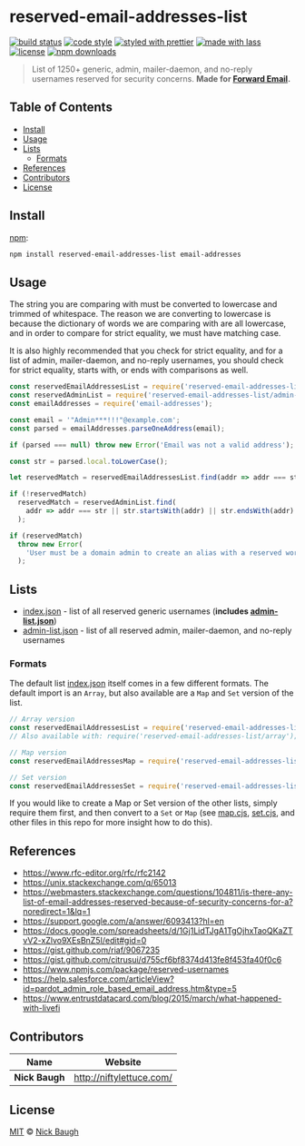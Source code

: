 # reserved-email-addresses-list

[![build status](https://github.com/forwardemail/reserved-email-addresses-list/actions/workflows/ci.yml/badge.svg)](https://github.com/forwardemail/reserved-email-addresses-list/actions/workflows/ci.yml)
[![code style](https://img.shields.io/badge/code_style-XO-5ed9c7.svg)](https://github.com/sindresorhus/xo)
[![styled with prettier](https://img.shields.io/badge/styled_with-prettier-ff69b4.svg)](https://github.com/prettier/prettier)
[![made with lass](https://img.shields.io/badge/made_with-lass-95CC28.svg)](https://lass.js.org)
[![license](https://img.shields.io/github/license/forwardemail/reserved-email-addresses-list.svg)](LICENSE)
[![npm downloads](https://img.shields.io/npm/dt/reserved-email-addresses-list.svg)](https://npm.im/reserved-email-addresses-list)

> List of 1250+ generic, admin, mailer-daemon, and no-reply usernames reserved for security concerns.  **Made for [Forward Email](https://forwardemail.net).**


## Table of Contents

* [Install](#install)
* [Usage](#usage)
* [Lists](#lists)
  * [Formats](#formats)
* [References](#references)
* [Contributors](#contributors)
* [License](#license)


## Install

[npm][]:

```sh
npm install reserved-email-addresses-list email-addresses
```


## Usage

The string you are comparing with must be converted to lowercase and trimmed of whitespace. The reason we are converting to lowercase is because the dictionary of words we are comparing with are all lowercase, and in order to compare for strict equality, we must have matching case.

It is also highly recommended that you check for strict equality, and for a list of admin, mailer-daemon, and no-reply usernames, you should check for strict equality, starts with, or ends with comparisons as well.

```js
const reservedEmailAddressesList = require('reserved-email-addresses-list');
const reservedAdminList = require('reserved-email-addresses-list/admin-list.json');
const emailAddresses = require('email-addresses');

const email = '"Admin***!!!"@example.com';
const parsed = emailAddresses.parseOneAddress(email);

if (parsed === null) throw new Error('Email was not a valid address');

const str = parsed.local.toLowerCase();

let reservedMatch = reservedEmailAddressesList.find(addr => addr === str);

if (!reservedMatch)
  reservedMatch = reservedAdminList.find(
    addr => addr === str || str.startsWith(addr) || str.endsWith(addr)
  );

if (reservedMatch)
  throw new Error(
    'User must be a domain admin to create an alias with a reserved word (see https://forwardemail.net/reserved-email-addresses).'
  );
```


## Lists

* [index.json](index.json) - list of all reserved generic usernames (**includes [admin-list.json](admin-list.json)**)
* [admin-list.json](admin-list.json) - list of all reserved admin, mailer-daemon, and no-reply usernames

### Formats

The default list [index.json](index.json) itself comes in a few different formats. The default import is an `Array`, but also available are a `Map` and `Set` version of the list.

```js
// Array version
const reservedEmailAddressesList = require('reserved-email-addresses-list');
// Also available with: require('reserved-email-addresses-list/array');

// Map version
const reservedEmailAddressesMap = require('reserved-email-addresses-list/map');

// Set version
const reservedEmailAddressesSet = require('reserved-email-addresses-list/set');
```

If you would like to create a Map or Set version of the other lists, simply require them first, and then convert to a `Set` or `Map` (see [map.cjs](map.cjs), [set.cjs](set.cjs), and other files in this repo for more insight how to do this).


## References

* <https://www.rfc-editor.org/rfc/rfc2142>
* <https://unix.stackexchange.com/q/65013>
* <https://webmasters.stackexchange.com/questions/104811/is-there-any-list-of-email-addresses-reserved-because-of-security-concerns-for-a?noredirect=1&lq=1>
* <https://support.google.com/a/answer/6093413?hl=en>
* <https://docs.google.com/spreadsheets/d/1Gj1LidTJgA1TgOjhxTaoQKaZTvV2-xZlvo9XEsBnZ5I/edit#gid=0>
* <https://gist.github.com/riaf/9067235>
* <https://gist.github.com/citrusui/d755cf6bf8374d413fe8f453fa40f0c6>
* <https://www.npmjs.com/package/reserved-usernames>
* <https://help.salesforce.com/articleView?id=pardot_admin_role_based_email_address.htm&type=5>
* <https://www.entrustdatacard.com/blog/2015/march/what-happened-with-livefi>


## Contributors

| Name           | Website                    |
| -------------- | -------------------------- |
| **Nick Baugh** | <http://niftylettuce.com/> |


## License

[MIT](LICENSE) © [Nick Baugh](http://niftylettuce.com/)


##

[npm]: https://www.npmjs.com/
